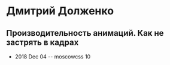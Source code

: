 # Дмитрий​ Долженко​

## Производительность анимаций. Как не застрять в кадрах
- 2018 Dec 04 -- moscowcss 10    
